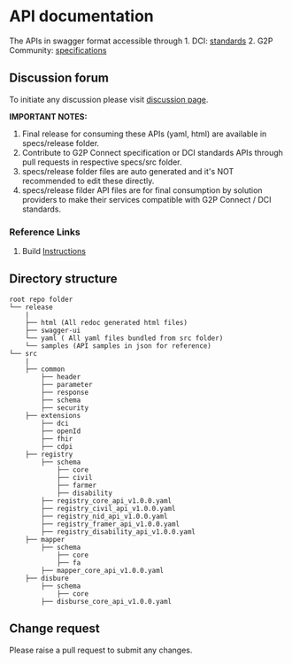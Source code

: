 # API documentation

The APIs in swagger format accessible through
    1. DCI:  [standards](https://spdci.github.io/standards/release/index.html)
    2. G2P Community: [specifications](https://g2p-connect.github.io/specs/release/index.html)

## Discussion forum 

To initiate any discussion please visit [discussion page](https://github.com/orgs/spdci/discussions).

**IMPORTANT NOTES:**
1. Final release for consuming these APIs (yaml, html) are available in specs/release folder.
2. Contribute to G2P Connect specification or DCI standards APIs through pull requests in  respective specs/src folder.
3. specs/release folder files are auto generated and it's NOT recommended to edit these directly. 
4. specs/release filder API files are for final consumption by solution providers to make their services compatible with G2P Connect / DCI standards.

### Reference Links
1. Build [Instructions](./build/build_instructions.md)

## Directory structure 

    root repo folder
    └── release
        |
        ├── html (All redoc generated html files)
        ├── swagger-ui
        └── yaml ( All yaml files bundled from src folder)
        └── samples (API samples in json for reference)
    └── src
        |
        ├── common
            ├── header
            ├── parameter
            ├── response
            ├── schema
            ├── security
        ├── extensions
            ├── dci
            ├── openId
            ├── fhir
            ├── cdpi
        ├── registry
            ├── schema
                ├── core
                ├── civil
                ├── farmer
                ├── disability
            ├── registry_core_api_v1.0.0.yaml
            ├── registry_civil_api_v1.0.0.yaml
            ├── registry_nid_api_v1.0.0.yaml
            ├── registry_framer_api_v1.0.0.yaml
            ├── registry_disability_api_v1.0.0.yaml  
        ├── mapper
            ├── schema
                ├── core
                ├── fa
            ├── mapper_core_api_v1.0.0.yaml
        ├── disbure
            ├── schema
                ├── core
            ├── disburse_core_api_v1.0.0.yaml
                
## Change request 

Please raise a pull request to submit any changes.
